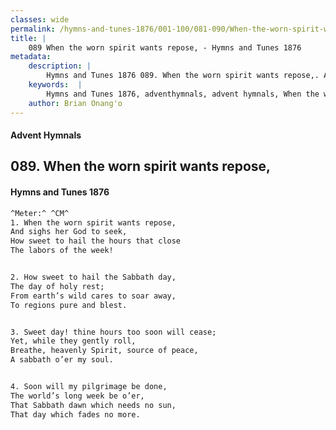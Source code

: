 ```yaml
---
classes: wide
permalink: /hymns-and-tunes-1876/001-100/081-090/When-the-worn-spirit-wants-repose,/
title: |
    089 When the worn spirit wants repose, - Hymns and Tunes 1876
metadata:
    description: |
        Hymns and Tunes 1876 089. When the worn spirit wants repose,. And sighs her God to seek, How sweet to hail the hours that close The labors of the week! 
    keywords:  |
        Hymns and Tunes 1876, adventhymnals, advent hymnals, When the worn spirit wants repose,, And sighs her God to seek,, 
    author: Brian Onang'o
---
```


#### Advent Hymnals
## 089. When the worn spirit wants repose,
####  Hymns and Tunes 1876

```txt
^Meter:^ ^CM^
1. When the worn spirit wants repose,
And sighs her God to seek,
How sweet to hail the hours that close
The labors of the week!


2. How sweet to hail the Sabbath day,
The day of holy rest;
From earth’s wild cares to soar away,
To regions pure and blest.


3. Sweet day! thine hours too soon will cease;
Yet, while they gently roll,
Breathe, heavenly Spirit, source of peace,
A sabbath o’er my soul.


4. Soon will my pilgrimage be done,
The world’s long week be o’er,
That Sabbath dawn which needs no sun,
That day which fades no more.
```